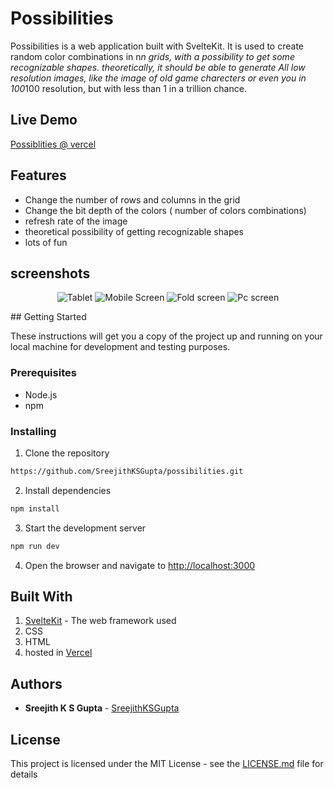 # Possibilities

Possibilities is a web application built with SvelteKit. It is used to create random color combinations in n*n grids, with a possibility to get some recognizable shapes.
theoretically, it should be able to generate All low resolution images, like the image of old game charecters or even you in 100*100 resolution, but with less than 1 in a trillion chance.

## Live Demo
[Possiblities @ vercel](https://possibilities.vercel.app/)

## Features
- Change the number of rows and columns in the grid
- Change the bit depth of the colors ( number of colors  combinations)
- refresh rate of the image
- theoretical possibility of getting recognizable shapes
- lots of fun

## screenshots
<p align="center">
  <img src="reference_images/image.png" alt="Tablet">
  <img src="reference_images/image-1.png" alt="Mobile Screen">
  <img src="reference_images/image-2.png" alt="Fold screen">
  <img src="reference_images/image-3.png" alt="Pc screen">
</p>
## Getting Started

These instructions will get you a copy of the project up and running on your local machine for development and testing purposes.

### Prerequisites

- Node.js
- npm

### Installing

1. Clone the repository
```bash 
https://github.com/SreejithKSGupta/possibilities.git
```
2. Install dependencies
```bash
npm install
```
3. Start the development server
```bash
npm run dev
```
4. Open the browser and navigate to [http://localhost:3000](http://localhost:3000)

## Built With
1. [SvelteKit](https://kit.svelte.dev/) - The web framework used
2. CSS
3. HTML
4. hosted in [Vercel](https://vercel.com/)

## Authors
- **Sreejith K S Gupta** - [SreejithKSGupta](https://myportfolio-8fi.pages.dev/)

## License
This project is licensed under the MIT License - see the [LICENSE.md](LICENSE.md) file for details
